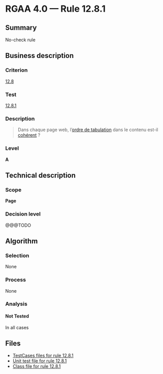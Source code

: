 # RGAA 4.0 — Rule 12.8.1

## Summary

No-check rule

## Business description

### Criterion

[12.8](https://www.numerique.gouv.fr/publications/rgaa-accessibilite/methode/criteres/#crit-12-8)

### Test

[12.8.1](https://www.numerique.gouv.fr/publications/rgaa-accessibilite/methode/criteres/#test-12-8-1)

### Description

> Dans chaque page web, l’[ordre de tabulation](https://www.numerique.gouv.fr/publications/rgaa-accessibilite/methode/glossaire/#ordre-de-tabulation) dans le contenu est-il [cohérent](https://www.numerique.gouv.fr/publications/rgaa-accessibilite/methode/glossaire/#comprehensible-ordre-de-lecture) ?

### Level

**A**


## Technical description

### Scope

**Page**

### Decision level

@@@TODO


## Algorithm

### Selection

None

### Process

None

### Analysis

#### Not Tested

In all cases


## Files

- [TestCases files for rule 12.8.1](https://gitlab.com/asqatasun/Asqatasun/-/tree/v5/rules/rules-rgaa4.0/src/test/resources/testcases/rgaa40/Rgaa40Rule120801/)
- [Unit test file for rule 12.8.1](https://gitlab.com/asqatasun/Asqatasun/-/blob/v5/rules/rules-rgaa4.0/src/test/java/org/asqatasun/rules/rgaa40/Rgaa40Rule120801Test.java)
- [Class file for rule 12.8.1](https://gitlab.com/asqatasun/Asqatasun/-/blob/v5/rules/rules-rgaa4.0/src/main/java/org/asqatasun/rules/rgaa40/Rgaa40Rule120801.java)


